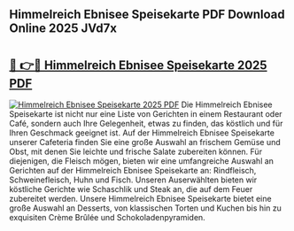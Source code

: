 ## Himmelreich Ebnisee Speisekarte PDF Download Online 2025 JVd7x

# <h2><a href="http://gc6vh0.nevu.top/?p=Himmelreich+Ebnisee+Speisekarte">🔗 👉🔴 Himmelreich Ebnisee Speisekarte 2025 PDF</a></h2>

[![Himmelreich Ebnisee Speisekarte 2025 PDF](https://i.imgur.com/dBaPXMq.png)](http://gc6vh0.nevu.top/?p=Himmelreich+Ebnisee+Speisekarte)
Die Himmelreich Ebnisee Speisekarte ist nicht nur eine Liste von Gerichten in einem Restaurant oder Café, sondern auch Ihre Gelegenheit, etwas zu finden, das köstlich und für Ihren Geschmack geeignet ist. Auf der Himmelreich Ebnisee Speisekarte unserer Cafeteria finden Sie eine große Auswahl an frischem Gemüse und Obst, mit denen Sie leichte und frische Salate zubereiten können. Für diejenigen, die Fleisch mögen, bieten wir eine umfangreiche Auswahl an Gerichten auf der Himmelreich Ebnisee Speisekarte an: Rindfleisch, Schweinefleisch, Huhn und Fisch. Unseren Auserwählten bieten wir köstliche Gerichte wie Schaschlik und Steak an, die auf dem Feuer zubereitet werden. Unsere Himmelreich Ebnisee Speisekarte bietet eine große Auswahl an Desserts, von klassischen Torten und Kuchen bis hin zu exquisiten Crème Brûlée und Schokoladenpyramiden.
